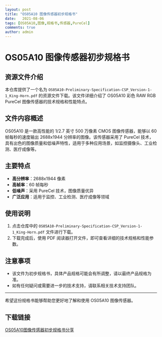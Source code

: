 ```yaml
---
layout: post
title: "OS05A10 图像传感器初步规格书"
date:   2021-08-06
tags: [OS05A10,图像,规格书,传感器,PureCel]
comments: true
author: admin
---
```

# OS05A10 图像传感器初步规格书

## 资源文件介绍

本仓库提供了一个名为 `OS05A10-Preliminary-Specification-CSP_Version-1-1_King-Horn.pdf` 的资源文件下载。该文件详细介绍了 OS05A10 彩色 RAW RGB PureCel 图像传感器的技术规格和性能特点。

## 文件内容概述

OS05A10 是一款高性能的 1/2.7 英寸 500 万像素 CMOS 图像传感器，能够以 60 帧每秒的速度输出 2688x1944 分辨率的图像。该传感器采用了 PureCel 技术，具有出色的图像质量和低噪声特性，适用于多种应用场景，如监控摄像头、工业检测、医疗成像等。

## 主要特点

- **高分辨率**：2688x1944 像素
- **高帧率**：60 帧每秒
- **低噪声**：采用 PureCel 技术，图像质量优异
- **广泛应用**：适用于监控、工业检测、医疗成像等领域

## 使用说明

1. 点击仓库中的 `OS05A10-Preliminary-Specification-CSP_Version-1-1_King-Horn.pdf` 文件进行下载。
2. 下载完成后，使用 PDF 阅读器打开文件，即可查看详细的技术规格和性能参数。

## 注意事项

- 该文件为初步规格书，具体产品规格可能会有所调整，请以最终产品规格为准。
- 如有任何疑问或需要进一步的技术支持，请联系相关技术支持团队。

---

希望这份规格书能够帮助您更好地了解和使用 OS05A10 图像传感器。

## 下载链接

[OS05A10图像传感器初步规格书分享](https://pan.quark.cn/s/8c577a415f27)